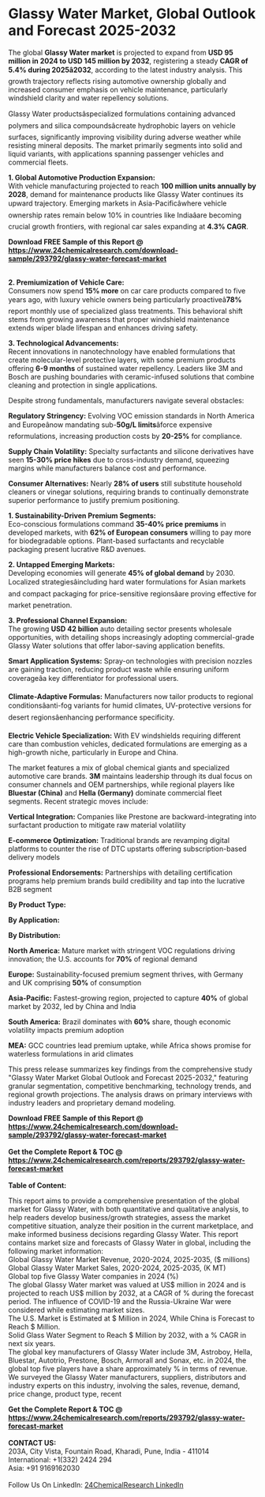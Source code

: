 <h1>Glassy Water Market, Global Outlook and Forecast 2025-2032</h1><p>The global <strong>Glassy Water market</strong> is projected to expand from <strong>USD 95 million in 2024 to USD 145 million by 2032</strong>, registering a steady <strong>CAGR of 5.4% during 2025â2032</strong>, according to the latest industry analysis. This growth trajectory reflects rising automotive ownership globally and increased consumer emphasis on vehicle maintenance, particularly windshield clarity and water repellency solutions.</p><p>Glassy Water productsâspecialized formulations containing advanced polymers and silica compoundsâcreate hydrophobic layers on vehicle surfaces, significantly improving visibility during adverse weather while resisting mineral deposits. The market primarily segments into solid and liquid variants, with applications spanning passenger vehicles and commercial fleets.</p><p><strong>1. Global Automotive Production Expansion:</strong><br>
With vehicle manufacturing projected to reach <strong>100 million units annually by 2028</strong>, demand for maintenance products like Glassy Water continues its upward trajectory. Emerging markets in Asia-Pacificâwhere vehicle ownership rates remain below 10% in countries like Indiaâare becoming crucial growth frontiers, with regional car sales expanding at <strong>4.3% CAGR</strong>.</p><div><b>Download FREE Sample of this Report @ 
            <a href="https://www.24chemicalresearch.com/download-sample/293792/glassy-water-forecast-market">
            https://www.24chemicalresearch.com/download-sample/293792/glassy-water-forecast-market</a></b></div><br><p><strong>2. Premiumization of Vehicle Care:</strong><br>
Consumers now spend <strong>15% more</strong> on car care products compared to five years ago, with luxury vehicle owners being particularly proactiveâ<strong>78%</strong> report monthly use of specialized glass treatments. This behavioral shift stems from growing awareness that proper windshield maintenance extends wiper blade lifespan and enhances driving safety.</p><p><strong>3. Technological Advancements:</strong><br>
Recent innovations in nanotechnology have enabled formulations that create molecular-level protective layers, with some premium products offering <strong>6-9 months</strong> of sustained water repellency. Leaders like 3M and Bosch are pushing boundaries with ceramic-infused solutions that combine cleaning and protection in single applications.</p><p>Despite strong fundamentals, manufacturers navigate several obstacles:</p><p><strong>Regulatory Stringency:</strong> Evolving VOC emission standards in North America and Europeânow mandating sub-<strong>50g/L limits</strong>âforce expensive reformulations, increasing production costs by <strong>20-25%</strong> for compliance.</p><p><strong>Supply Chain Volatility:</strong> Specialty surfactants and silicone derivatives have seen <strong>15-30% price hikes</strong> due to cross-industry demand, squeezing margins while manufacturers balance cost and performance.</p><p><strong>Consumer Alternatives:</strong> Nearly <strong>28% of users</strong> still substitute household cleaners or vinegar solutions, requiring brands to continually demonstrate superior performance to justify premium positioning.</p><p><strong>1. Sustainability-Driven Premium Segments:</strong><br>
Eco-conscious formulations command <strong>35-40% price premiums</strong> in developed markets, with <strong>62% of European consumers</strong> willing to pay more for biodegradable options. Plant-based surfactants and recyclable packaging present lucrative R&amp;D avenues.</p><p><strong>2. Untapped Emerging Markets:</strong><br>
Developing economies will generate <strong>45% of global demand</strong> by 2030. Localized strategiesâincluding hard water formulations for Asian markets and compact packaging for price-sensitive regionsâare proving effective for market penetration.</p><p><strong>3. Professional Channel Expansion:</strong><br>
The growing <strong>USD 42 billion</strong> auto detailing sector presents wholesale opportunities, with detailing shops increasingly adopting commercial-grade Glassy Water solutions that offer labor-saving application benefits.</p><p><strong>Smart Application Systems:</strong> Spray-on technologies with precision nozzles are gaining traction, reducing product waste while ensuring uniform coverageâa key differentiator for professional users.</p><p><strong>Climate-Adaptive Formulas:</strong> Manufacturers now tailor products to regional conditionsâanti-fog variants for humid climates, UV-protective versions for desert regionsâenhancing performance specificity.</p><p><strong>Electric Vehicle Specialization:</strong> With EV windshields requiring different care than combustion vehicles, dedicated formulations are emerging as a high-growth niche, particularly in Europe and China.</p><p>The market features a mix of global chemical giants and specialized automotive care brands. <strong>3M</strong> maintains leadership through its dual focus on consumer channels and OEM partnerships, while regional players like <strong>Bluestar (China)</strong> and <strong>Hella (Germany)</strong> dominate commercial fleet segments. Recent strategic moves include:</p><p><strong>Vertical Integration:</strong> Companies like Prestone are backward-integrating into surfactant production to mitigate raw material volatility</p><p><strong>E-commerce Optimization:</strong> Traditional brands are revamping digital platforms to counter the rise of DTC upstarts offering subscription-based delivery models</p><p><strong>Professional Endorsements:</strong> Partnerships with detailing certification programs help premium brands build credibility and tap into the lucrative B2B segment</p><p><strong>By Product Type:</strong></p><p><strong>By Application:</strong></p><p><strong>By Distribution:</strong></p><p><strong>North America:</strong> Mature market with stringent VOC regulations driving innovation; the U.S. accounts for <strong>70%</strong> of regional demand</p><p><strong>Europe:</strong> Sustainability-focused premium segment thrives, with Germany and UK comprising <strong>50%</strong> of consumption</p><p><strong>Asia-Pacific:</strong> Fastest-growing region, projected to capture <strong>40%</strong> of global market by 2032, led by China and India</p><p><strong>South America:</strong> Brazil dominates with <strong>60%</strong> share, though economic volatility impacts premium adoption</p><p><strong>MEA:</strong> GCC countries lead premium uptake, while Africa shows promise for waterless formulations in arid climates</p><p>This press release summarizes key findings from the comprehensive study "Glassy Water Market Global Outlook and Forecast 2025-2032," featuring granular segmentation, competitive benchmarking, technology trends, and regional growth projections. The analysis draws on primary interviews with industry leaders and proprietary demand modeling.</p><div><b>Download FREE Sample of this Report @ 
            <a href="https://www.24chemicalresearch.com/download-sample/293792/glassy-water-forecast-market">
            https://www.24chemicalresearch.com/download-sample/293792/glassy-water-forecast-market</a></b></div><br><div><b>Get the Complete Report & TOC @ 
            <a href="https://www.24chemicalresearch.com/reports/293792/glassy-water-forecast-market">
            https://www.24chemicalresearch.com/reports/293792/glassy-water-forecast-market</a></b></div><br>
            <b>Table of Content:</b><p>This report aims to provide a comprehensive presentation of the global market for Glassy Water, with both quantitative and qualitative analysis, to help readers develop business/growth strategies, assess the market competitive situation, analyze their position in the current marketplace, and make informed business decisions regarding Glassy Water. This report contains market size and forecasts of Glassy Water in global, including the following market information:<br />
Global Glassy Water Market Revenue, 2020-2024, 2025-2035, ($ millions)<br />
Global Glassy Water Market Sales, 2020-2024, 2025-2035, (K MT)<br />
Global top five Glassy Water companies in 2024 (%)<br />
The global Glassy Water market was valued at US$ million in 2024 and is projected to reach US$ million by 2032, at a CAGR of % during the forecast period. The influence of COVID-19 and the Russia-Ukraine War were considered while estimating market sizes.<br />
The U.S. Market is Estimated at $ Million in 2024, While China is Forecast to Reach $ Million.<br />
Solid Glass Water Segment to Reach $ Million by 2032, with a % CAGR in next six years.<br />
The global key manufacturers of Glassy Water include 3M, Astroboy, Hella, Bluestar, Autotrio, Prestone, Bosch, Armorall and Sonax, etc. in 2024, the global top five players have a share approximately % in terms of revenue.<br />
We surveyed the Glassy Water manufacturers, suppliers, distributors and industry experts on this industry, involving the sales, revenue, demand, price change, product type, recent</p><div><b>Get the Complete Report & TOC @ 
            <a href="https://www.24chemicalresearch.com/reports/293792/glassy-water-forecast-market">
            https://www.24chemicalresearch.com/reports/293792/glassy-water-forecast-market</a></b></div><br><b>CONTACT US:</b><br>
            203A, City Vista, Fountain Road, Kharadi, Pune, India - 411014<br>
            International: +1(332) 2424 294<br>
            Asia: +91 9169162030 <br><br>
            Follow Us On LinkedIn: <a href="https://www.linkedin.com/company/24chemicalresearch/">24ChemicalResearch LinkedIn</a>